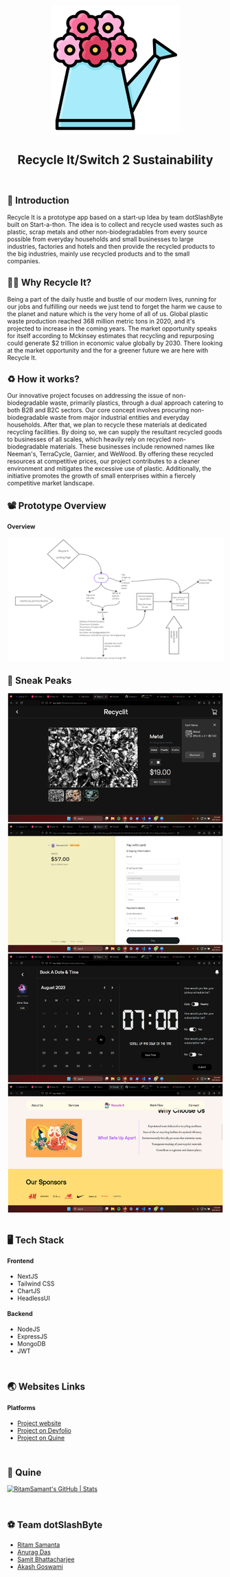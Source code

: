 <div align="center">

<img src ="https://github.com/RitamSamant/Recycle-It/blob/main/frontend/public/images/logos/watering-can.png" width=300 height=300>

# Recycle It/Switch 2 Sustainability

</div>
</br>

## 🚀 Introduction
Recycle It is a prototype app based on a start-up Idea by team dotSlashByte built on Start-a-thon. The idea is to collect and recycle used wastes such as plastic, scrap metals and other non-biodegradables from every source possible from everyday households and small businesses to large industries, factories and hotels and then provide the recycled products to the big industries, mainly use recycled products and to the small companies.
</br>
## 🕵️‍♀️ Why Recycle It?

Being a part of the daily hustle and bustle of our modern lives, running for our jobs and fulfilling our needs we just tend to forget the harm we cause to the planet and nature which is the very home of all of us. Global plastic waste production reached 368 million metric tons in 2020, and it's projected to increase in the coming years. The market opportunity speaks for itself according to Mckinsey estimates that recycling and repurposing could generate $2 trillion in economic value globally by 2030. There looking at the market opportunity and the for a greener future we are here with Recycle It.
</br>
## ♻️ How it works?
Our innovative project focuses on addressing the issue of non-biodegradable waste, primarily plastics, through a dual approach catering to both B2B and B2C sectors. Our core concept involves procuring non-biodegradable waste from major industrial entities and everyday households. After that, we plan to recycle these materials at dedicated recycling facilities. By doing so, we can supply the resultant recycled goods to businesses of all scales, which heavily rely on recycled non-biodegradable materials. These businesses include renowned names like Neeman's, TerraCycle, Garnier, and WeWood. By offering these recycled resources at competitive prices, our project contributes to a cleaner environment and mitigates the excessive use of plastic. Additionally, the initiative promotes the growth of small enterprises within a fiercely competitive market landscape. 
</br>
## 📽️ Prototype Overview
#### Overview
<img src="https://github.com/RitamSamant/Recycle-It/blob/main/src/overview.png"/>
</br>

## 👀 Sneak Peaks
<div align = "center">
<img src = "src/Checkout.png" width = 500 height = 300>
<img src = "src/Stripe payment gateway.png" width = 500 height = 300>
<img src = "src/booking page.png" width = 500 height = 300>
<img src = "src/home page ss.png" width = 500 height = 300>
</div>
</br>

## 🖥️ Tech Stack
#### Frontend
- NextJS
- Tailwind CSS
- ChartJS
- HeadlessUI

#### Backend
- NodeJS
- ExpressJS
- MongoDB
- JWT
</br>

## 🌏 Websites Links

#### Platforms
- [Project website](https://recycle-it.vercel.app/)
- [Project on Devfolio](https://devfolio.co/projects/recycleit-7792)
- [Project on Quine](https://quine.sh/repo/RitamSamant-Recycle-It-678676521)

</br>

## 🔗 Quine
[![RitamSamant's GitHub | Stats](https://stats.quine.sh/RitamSamant/github?theme=dark)](https://quine.sh?utm_source=widgets&utm_campaign=RitamSamant)

</br>

## ⚽ Team dotSlashByte
- [Ritam Samanta](https://github.com/RitamSamant)
- [Anurag Das](https://github.com/oeuvars)
- [Samit Bhattacharjee](https://github.com/Samit-prsl)
- [Akash Goswami](https://github.com/Akashbuilds)

</br>




